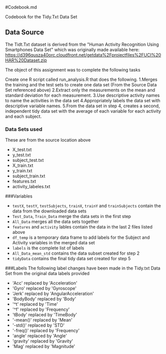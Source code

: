 #Codebook.md

Codebook for the Tidy.Txt Data Set

## Data Source

The Tidt.Txt dataset is derived from the "Human Activity Recognition Using Smartphones Data Set" which was originally made available here: https://d396qusza40orc.cloudfront.net/getdata%2Fprojectfiles%2FUCI%20HAR%20Dataset.zip 

The object of this assignment was to complete the following tasks

Create one R script called run_analysis.R that does the following. 
1.Merges the training and the test sets to create one data set (From the Source Data Set referenced above)
2.Extract only the measurements on the mean and standard deviation for each measurement. 
3.Use descriptive activity names to name the activities in the data set
4.Appropriately labels the data set with descriptive variable names. 
5.From the data set in step 4, creates a second, independent tidy data set with the average of each variable for each activity and each subject.

### Data Sets used
These are from the source location above
* X_test.txt
* y_test.txt
* subject_test.txt
* X_train.txt
* y_train.txt
* subject_train.txt
* features.txt
* activity_labeles.txt

###Variables
* `testX`, `testY`, `testSubjects`, `trainX`, `trainY` and `trainSubjects` contain the data from the downloaded data sets
* `Test_Data`, `Train_Data` merge the data sets in the first step
* `All_Data` merges all the data sets together
* `features` and `activity` lables contain the data in the last 2 files listed above
* `df_temp` is a temporary data frame to add labels for the Subject and Activity variables in the merged data set
* `labels` is the complete list of labels
* `All_Data_mean_std` contains the data subset created for step 2
* `tidyData` contains the final tidy data set created for step 5

###Labels
The following label changes have been made in the Tidy.txt Data Set from the original data labels provided
* 'Acc' replaced by 'Acceleration'
* 'Gyro' replaced by 'Gyroscope'
* 'Jerk' replaced by 'AngularAcceleration'
* 'BodyBody' replaced by 'Body'
* '^t' replaced by 'Time'
* '^f' replaced by 'Frequency'
* 'tBody' replaced by 'TimeBody'
* '-mean()' replaced by 'Mean'
* '-std()' replaced by 'STD'
* '-freq()' replaced by 'Frequency'
* 'angle' replaced by 'Angle'
* 'gravity' replaced by 'Gravity'
* 'Mag' replaced by 'Magnitude'
